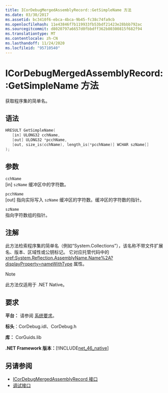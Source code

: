 ```yaml
---
title: ICorDebugMergedAssemblyRecord::GetSimpleName 方法
ms.date: 03/30/2017
ms.assetid: bc3410f6-ebca-4bca-9b45-fc38c74fa9cb
ms.openlocfilehash: 11e43846f7b119933fb53bdf21423e28bbb792ac
ms.sourcegitcommit: d8020797a6657d0fbbdff362b80300815f682f94
ms.translationtype: MT
ms.contentlocale: zh-CN
ms.lasthandoff: 11/24/2020
ms.locfileid: "95710540"
---
```

# <a name="icordebugmergedassemblyrecordgetsimplename-method"></a>ICorDebugMergedAssemblyRecord::GetSimpleName 方法

获取程序集的简单名。  
  
## <a name="syntax"></a>语法  
  
```cpp  
HRESULT GetSimpleName(  
   [in] ULONG32 cchName,
   [out] ULONG32 *pcchName,
   [out, size_is(cchName), length_is(*pcchName)] WCHAR szName[]  
);  
```  
  
## <a name="parameters"></a>参数  

 `cchName`  
 [in] `szName` 缓冲区中的字符数。  
  
 `pcchName`  
 [out] 指向实际写入 `szName` 缓冲区的字符数。缓冲区的字符数的指针。  
  
 `szName`  
 指向字符数组的指针。  
  
## <a name="remarks"></a>注解  

 此方法检索程序集的简单名（例如“System.Collections”），该名称不带文件扩展名、版本、区域性或公钥标记。 它对应托管代码中的 <xref:System.Reflection.AssemblyName.Name%2A?displayProperty=nameWithType> 属性。  
  
> [!NOTE]
> 此方法仅适用于 .NET Native。  
  
## <a name="requirements"></a>要求  

 **平台：** 请参阅 [系统要求](../../get-started/system-requirements.md)。  
  
 **标头**：CorDebug.idl、CorDebug.h  
  
 **库：** CorGuids.lib  
  
 **.NET Framework 版本：**[!INCLUDE[net_46_native](../../../../includes/net-46-native-md.md)]  
  
## <a name="see-also"></a>另请参阅

- [ICorDebugMergedAssemblyRecord 接口](icordebugmergedassemblyrecord-interface.md)
- [调试接口](debugging-interfaces.md)
